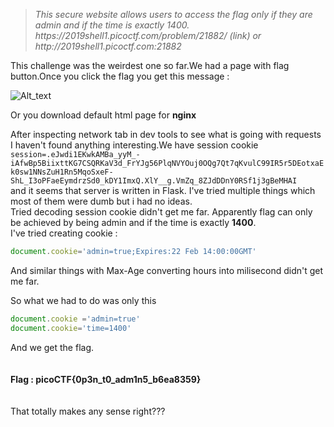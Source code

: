<blockquote><i>This secure website allows users to access the flag only if they are admin and if the time is exactly 1400. https://2019shell1.picoctf.com/problem/21882/ (link) or http://2019shell1.picoctf.com:21882</i></blockquote>  

This challenge was the weirdest one so far.We had a page with flag button.Once you click the flag you get this message :  

![Alt_text](https://github.com/DejanJS/picoCTF-Writeups-2019/blob/master/06.Open-to-admins/ss.png)

Or you download default html page for <b>nginx</b> 

After inspecting network tab in dev tools to see what is going with requests I haven't found anything interesting.We have session cookie <br> <code>session=.eJwdi1EKwkAMBa_yyM_-iAfwBp5BiixttKG7CSQRKaV3d_FrYJg56PlqNVYOuj0OQg7Qt7qKvulC99IR5r5DEotxaEk0sw1NNsZuH1Rn5MqoSxeF-ShL_I3oPFaeEymdrzSd0_kDY1ImxQ.XlY__g.VmZq_8ZJdDDnY0RSf1j3gBeMHAI</code><br> and it seems that server is written in Flask. I've tried multiple things which most of them were dumb but i had no ideas.</br>
Tried decoding session cookie didn't get me far. Apparently flag can only be achieved by being admin and if the time is exactly <b>1400</b>.<br> I've tried creating cookie : 
</br>

```javascript
document.cookie='admin=true;Expires:22 Feb 14:00:00GMT'
```

And similar things with Max-Age converting hours into milisecond didn't get me far.  

So what we had to do was only this   

```javascript
document.cookie ='admin=true'
document.cookie='time=1400'
```

And we get the flag.<br></br><br>
<b>Flag : picoCTF{0p3n_t0_adm1n5_b6ea8359} </b>
<br></br><br>
That totally makes any sense right???
